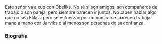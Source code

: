 Este señor va a duo con Obeliks.
No sé si son amigos, son compañeros de trabajo o son pareja, pero siempre parecen ir juntos.
No saben hablar algo que no sea Eliksni pero se esfuerzan por comunicarse.
parecen trabajar mano a mano con Jarviks o al menos son personas de su confianza.
### Biografía
